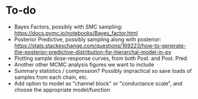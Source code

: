 # To-do

* Bayes Factors, possibly with SMC sampling: https://docs.pymc.io/notebooks/Bayes_factor.html
* Posterior Predictive, possibly sampling along with posterior: https://stats.stackexchange.com/questions/169223/how-to-generate-the-posterior-predictive-distribution-for-hierarchal-model-in-py
* Plotting sample dose-response curves, from both Post. and Post. Pred.
* Another other MCMC analysis figures we want to include
* Summary statistics / compression? Possibly impractical so save loads of samples from each chain, etc.
* Add option to model as "channel block" or "conductance scale", and choose the appropriate model/function
